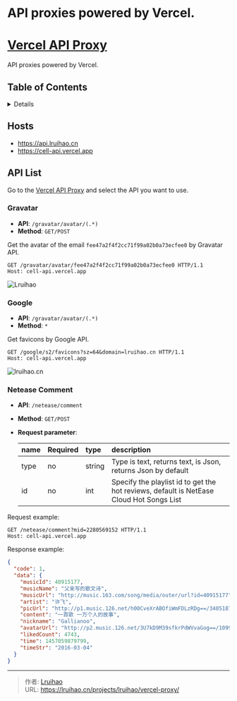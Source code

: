 # API proxies powered by Vercel.

# [Vercel API Proxy](https://github.com/Lruihao/vercel-proxy)

API proxies powered by Vercel.

## Table of Contents

<!-- START doctoc generated TOC please keep comment here to allow auto update -->
<!-- DON'T EDIT THIS SECTION, INSTEAD RE-RUN doctoc TO UPDATE -->
<details>
<summary>Details</summary>

- [Hosts](#hosts)
- [API List](#api-list)
  - [Gravatar](#gravatar)
  - [Google](#google)
  - [Netease Comment](#netease-comment)

</details>
<!-- END doctoc generated TOC please keep comment here to allow auto update -->

## Hosts

- <https://api.lruihao.cn>
- <https://cell-api.vercel.app>

## API List

Go to the [Vercel API Proxy](https://cell-api.vercel.app) and select the API you want to use.

### Gravatar

- **API**: `/gravatar/avatar/(.*)`
- **Method**: `GET/POST`

Get the avatar of the email `fee47a2f4f2cc71f99a02b0a73ecfee0` by Gravatar API.

```http
GET /gravatar/avatar/fee47a2f4f2cc71f99a02b0a73ecfee0 HTTP/1.1
Host: cell-api.vercel.app
```

![Lruihao](https://cell-api.vercel.app/gravatar/avatar/fee47a2f4f2cc71f99a02b0a73ecfee0)

### Google

- **API**: `/gravatar/avatar/(.*)`
- **Method**: `*`

Get favicons by Google API.

```http
GET /google/s2/favicons?sz=64&domain=lruihao.cn HTTP/1.1
Host: cell-api.vercel.app
```

![lruihao.cn](https://cell-api.vercel.app/google/s2/favicons?sz=64&domain=lruihao.cn)

### Netease Comment

- **API**: `/netease/comment`
- **Method**: `GET/POST`
- **Request parameter**:

    | name | Required | type   | description                                                                             |
    | :--- | :------- | :----- | :-------------------------------------------------------------------------------------- |
    | type | no       | string | Type is text, returns text, is Json, returns Json by default                            |
    | id   | no       | int    | Specify the playlist id to get the hot reviews, default is NetEase Cloud Hot Songs List |

Request example:

```http
GET /netease/comment?mid=2280569152 HTTP/1.1
Host: cell-api.vercel.app
```

Response example:

```json
{
  "code": 1,
  "data": {
    "musicId": 40915177,
    "musicName": "父亲写的散文诗",
    "musicUrl": "http://music.163.com/song/media/outer/url?id=40915177",
    "artist": "许飞",
    "picUrl": "http://p1.music.126.net/h00CveXrABOfiWmFDLzRDg==/3405187515194971.jpg",
    "content": "一首歌 一万个人的故事",
    "nickname": "Gallianoo",
    "avatarUrl": "http://p2.music.126.net/3U7kD9M39sfkrPdWVvaGog==/109951163278309929.jpg",
    "likedCount": 4743,
    "time": 1457059879799,
    "timeStr": "2016-03-04"
  }
}
```


---

> 作者: [Lruihao](https://github.com/Lruihao)  
> URL: https://lruihao.cn/projects/lruihao/vercel-proxy/  

